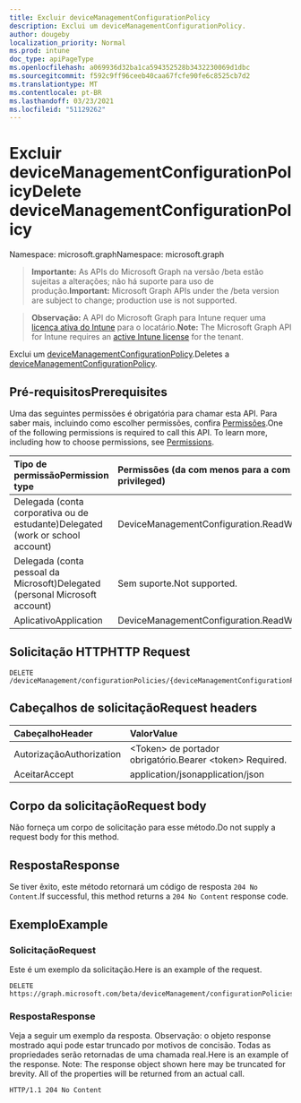 ```yaml
---
title: Excluir deviceManagementConfigurationPolicy
description: Exclui um deviceManagementConfigurationPolicy.
author: dougeby
localization_priority: Normal
ms.prod: intune
doc_type: apiPageType
ms.openlocfilehash: a069936d32ba1ca594352528b3432230069d1dbc
ms.sourcegitcommit: f592c9ff96ceeb40caa67fcfe90fe6c8525cb7d2
ms.translationtype: MT
ms.contentlocale: pt-BR
ms.lasthandoff: 03/23/2021
ms.locfileid: "51129262"
---
```

# <a name="delete-devicemanagementconfigurationpolicy"></a><span data-ttu-id="5c4ef-103">Excluir deviceManagementConfigurationPolicy</span><span class="sxs-lookup"><span data-stu-id="5c4ef-103">Delete deviceManagementConfigurationPolicy</span></span>

<span data-ttu-id="5c4ef-104">Namespace: microsoft.graph</span><span class="sxs-lookup"><span data-stu-id="5c4ef-104">Namespace: microsoft.graph</span></span>

> <span data-ttu-id="5c4ef-105">**Importante:** As APIs do Microsoft Graph na versão /beta estão sujeitas a alterações; não há suporte para uso de produção.</span><span class="sxs-lookup"><span data-stu-id="5c4ef-105">**Important:** Microsoft Graph APIs under the /beta version are subject to change; production use is not supported.</span></span>

> <span data-ttu-id="5c4ef-106">**Observação:** A API do Microsoft Graph para Intune requer uma [licença ativa do Intune](https://go.microsoft.com/fwlink/?linkid=839381) para o locatário.</span><span class="sxs-lookup"><span data-stu-id="5c4ef-106">**Note:** The Microsoft Graph API for Intune requires an [active Intune license](https://go.microsoft.com/fwlink/?linkid=839381) for the tenant.</span></span>

<span data-ttu-id="5c4ef-107">Exclui um [deviceManagementConfigurationPolicy](../resources/intune-deviceconfigv2-devicemanagementconfigurationpolicy.md).</span><span class="sxs-lookup"><span data-stu-id="5c4ef-107">Deletes a [deviceManagementConfigurationPolicy](../resources/intune-deviceconfigv2-devicemanagementconfigurationpolicy.md).</span></span>

## <a name="prerequisites"></a><span data-ttu-id="5c4ef-108">Pré-requisitos</span><span class="sxs-lookup"><span data-stu-id="5c4ef-108">Prerequisites</span></span>
<span data-ttu-id="5c4ef-p101">Uma das seguintes permissões é obrigatória para chamar esta API. Para saber mais, incluindo como escolher permissões, confira [Permissões](/graph/permissions-reference).</span><span class="sxs-lookup"><span data-stu-id="5c4ef-p101">One of the following permissions is required to call this API. To learn more, including how to choose permissions, see [Permissions](/graph/permissions-reference).</span></span>

|<span data-ttu-id="5c4ef-111">Tipo de permissão</span><span class="sxs-lookup"><span data-stu-id="5c4ef-111">Permission type</span></span>|<span data-ttu-id="5c4ef-112">Permissões (da com menos para a com mais privilégios)</span><span class="sxs-lookup"><span data-stu-id="5c4ef-112">Permissions (from least to most privileged)</span></span>|
|:---|:---|
|<span data-ttu-id="5c4ef-113">Delegada (conta corporativa ou de estudante)</span><span class="sxs-lookup"><span data-stu-id="5c4ef-113">Delegated (work or school account)</span></span>|<span data-ttu-id="5c4ef-114">DeviceManagementConfiguration.ReadWrite.All</span><span class="sxs-lookup"><span data-stu-id="5c4ef-114">DeviceManagementConfiguration.ReadWrite.All</span></span>|
|<span data-ttu-id="5c4ef-115">Delegada (conta pessoal da Microsoft)</span><span class="sxs-lookup"><span data-stu-id="5c4ef-115">Delegated (personal Microsoft account)</span></span>|<span data-ttu-id="5c4ef-116">Sem suporte.</span><span class="sxs-lookup"><span data-stu-id="5c4ef-116">Not supported.</span></span>|
|<span data-ttu-id="5c4ef-117">Aplicativo</span><span class="sxs-lookup"><span data-stu-id="5c4ef-117">Application</span></span>|<span data-ttu-id="5c4ef-118">DeviceManagementConfiguration.ReadWrite.All</span><span class="sxs-lookup"><span data-stu-id="5c4ef-118">DeviceManagementConfiguration.ReadWrite.All</span></span>|

## <a name="http-request"></a><span data-ttu-id="5c4ef-119">Solicitação HTTP</span><span class="sxs-lookup"><span data-stu-id="5c4ef-119">HTTP Request</span></span>
<!-- {
  "blockType": "ignored"
}
-->
``` http
DELETE /deviceManagement/configurationPolicies/{deviceManagementConfigurationPolicyId}
```

## <a name="request-headers"></a><span data-ttu-id="5c4ef-120">Cabeçalhos de solicitação</span><span class="sxs-lookup"><span data-stu-id="5c4ef-120">Request headers</span></span>
|<span data-ttu-id="5c4ef-121">Cabeçalho</span><span class="sxs-lookup"><span data-stu-id="5c4ef-121">Header</span></span>|<span data-ttu-id="5c4ef-122">Valor</span><span class="sxs-lookup"><span data-stu-id="5c4ef-122">Value</span></span>|
|:---|:---|
|<span data-ttu-id="5c4ef-123">Autorização</span><span class="sxs-lookup"><span data-stu-id="5c4ef-123">Authorization</span></span>|<span data-ttu-id="5c4ef-124">&lt;Token&gt; de portador obrigatório.</span><span class="sxs-lookup"><span data-stu-id="5c4ef-124">Bearer &lt;token&gt; Required.</span></span>|
|<span data-ttu-id="5c4ef-125">Aceitar</span><span class="sxs-lookup"><span data-stu-id="5c4ef-125">Accept</span></span>|<span data-ttu-id="5c4ef-126">application/json</span><span class="sxs-lookup"><span data-stu-id="5c4ef-126">application/json</span></span>|

## <a name="request-body"></a><span data-ttu-id="5c4ef-127">Corpo da solicitação</span><span class="sxs-lookup"><span data-stu-id="5c4ef-127">Request body</span></span>
<span data-ttu-id="5c4ef-128">Não forneça um corpo de solicitação para esse método.</span><span class="sxs-lookup"><span data-stu-id="5c4ef-128">Do not supply a request body for this method.</span></span>

## <a name="response"></a><span data-ttu-id="5c4ef-129">Resposta</span><span class="sxs-lookup"><span data-stu-id="5c4ef-129">Response</span></span>
<span data-ttu-id="5c4ef-130">Se tiver êxito, este método retornará um código de resposta `204 No Content`.</span><span class="sxs-lookup"><span data-stu-id="5c4ef-130">If successful, this method returns a `204 No Content` response code.</span></span>

## <a name="example"></a><span data-ttu-id="5c4ef-131">Exemplo</span><span class="sxs-lookup"><span data-stu-id="5c4ef-131">Example</span></span>

### <a name="request"></a><span data-ttu-id="5c4ef-132">Solicitação</span><span class="sxs-lookup"><span data-stu-id="5c4ef-132">Request</span></span>
<span data-ttu-id="5c4ef-133">Este é um exemplo da solicitação.</span><span class="sxs-lookup"><span data-stu-id="5c4ef-133">Here is an example of the request.</span></span>
``` http
DELETE https://graph.microsoft.com/beta/deviceManagement/configurationPolicies/{deviceManagementConfigurationPolicyId}
```

### <a name="response"></a><span data-ttu-id="5c4ef-134">Resposta</span><span class="sxs-lookup"><span data-stu-id="5c4ef-134">Response</span></span>
<span data-ttu-id="5c4ef-p102">Veja a seguir um exemplo da resposta. Observação: o objeto response mostrado aqui pode estar truncado por motivos de concisão. Todas as propriedades serão retornadas de uma chamada real.</span><span class="sxs-lookup"><span data-stu-id="5c4ef-p102">Here is an example of the response. Note: The response object shown here may be truncated for brevity. All of the properties will be returned from an actual call.</span></span>
``` http
HTTP/1.1 204 No Content
```




